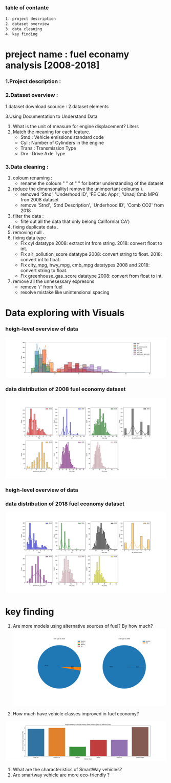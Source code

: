 ### table of contante 
    1. project description 
    2. dataset overview 
    3. data cleaning 
    4. key finding 



# preject name : fuel econamy analysis [2008-2018]
### 1.Project description : 

### 2.Dataset overview :
1.dataset download scource :
2.dataset elements
    
3.Using Documentation to Understand Data
 1. What is the unit of measure for engine displacement? Liters
 2. Match the meaning for each feature.
     * Stnd : Vehicle emissions standard code
     * Cyl : Number of Cylinders in the engine
     * Trans : Transmission Type
     * Drv : Drive Axle Type
        
### 3.Data cleaning :
 1. coloum renaming :
     * rename the coloum " " ot " " for better understanding of the dataset 
 2. reduce the dimensonality( remove the unimportant coloums ).
    * removed  'Stnd', 'Underhood ID', 'FE Calc Appr', 'Unadj Cmb MPG' fron 2008 dataset 
    * remove 'Stnd', 'Stnd Description', 'Underhood ID', 'Comb CO2' from 2018
 3. filter the data :
     * filte out all the data that only belong California('CA')
 4. fixing duplicate data .
 5. removing null .
 6. fixing data type
     * Fix cyl datatype 2008: extract int from string. 2018: convert float to int.
     * Fix air_pollution_score datatype 2008: convert string to float. 2018: convert int to float.
     * Fix city_mpg, hwy_mpg, cmb_mpg datatypes 2008 and 2018: convert string to float.
     * Fix greenhouse_gas_score datatype 2008: convert from float to int.
 7. remove all the unnesessary expresons
     * remove '/' from fuel 
     * resolve mistake like unintensional spacing 
# Data exploring with Visuals
### heigh-level overview of data 
![](project_name/data/fig/all_clen_hist_08.png)
### data distribution of 2008 fuel economy dataset 
![](project_name/data/fig/histplot_08.png)
### heigh-level overview of data 

### data distribution of 2018 fuel economy dataset 
![](project_name/data/fig/histplot_18.png)

# key finding 
1. Are more models using alternative sources of fuel? By how much?
![](project_name/data/fig/pie_fuel_08and18.png)

2. How much have vehicle classes improved in fuel economy?
   
![](project_name/data/fig/q2inc.png)
1. What are the characteristics of SmartWay vehicles?
2. Are smartway  vehicle are more eco-friendly ? 






